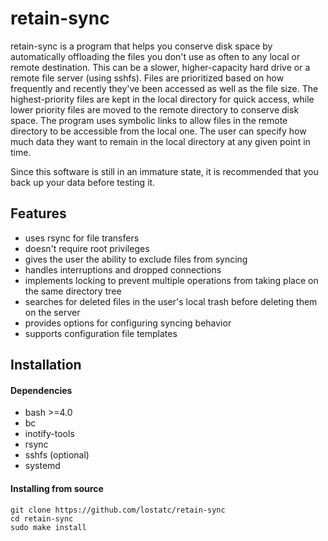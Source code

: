 # retain-sync
retain-sync is a program that helps you conserve disk space by automatically
offloading the files you don't use as often to any local or remote destination.
This can be a slower, higher-capacity hard drive or a remote file server (using
sshfs). Files are prioritized based on how frequently and recently they've been
accessed as well as the file size. The highest-priority files are kept in the
local directory for quick access, while lower priority files are moved to the
remote directory to conserve disk space. The program uses symbolic links to
allow files in the remote directory to be accessible from the local one. The
user can specify how much data they want to remain in the local directory at
any given point in time.

Since this software is still in an immature state, it is recommended that you
back up your data before testing it.

## Features
* uses rsync for file transfers
* doesn't require root privileges
* gives the user the ability to exclude files from syncing
* handles interruptions and dropped connections
* implements locking to prevent multiple operations from taking place on the
  same directory tree
* searches for deleted files in the user's local trash before deleting them on
  the server
* provides options for configuring syncing behavior
* supports configuration file templates

## Installation
#### Dependencies
* bash >=4.0
* bc
* inotify-tools
* rsync
* sshfs (optional)
* systemd

#### Installing from source
```
git clone https://github.com/lostatc/retain-sync
cd retain-sync
sudo make install
```
